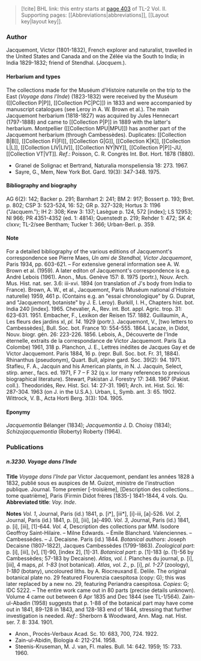 > [!cite] BHL link: this entry starts at [page 403](https://www.biodiversitylibrary.org/item/103253#page/429/mode/1up) of TL-2 Vol. II.
> Supporting pages: [[Abbreviations|abbreviations]], [[Layout key|layout key]].

### Author

Jacquemont, Victor (1801-1832), French explorer and naturalist, travelled in the United States and Canada and on the Zélée via the South to India; in India 1829-1832; friend of Stendhal. (*Jacquem.*).

#### Herbarium and types

The collections made for the Muséum d'Histoire naturelle on the trip to the East (*Voyage dans l'Inde*) (1823-1832) were received by the Muséum ([[Collection P|P]], [[Collection PC|PC]]) in 1833 and were accompanied by manuscript catalogues (see Leroy in A. W. Brown et al.). The main Jacquemont herbarium (1818-1827) was acquired by Jules Hennecart (1797-1888) and came to [[Collection P|P]] in 1889 with the latter's herbarium. Montpellier ([[Collection MPU|MPU]]) has another part of the Jacquemont herbarium (through Cambessèdes). Duplicates: [[Collection B|B]], [[Collection FI|FI]], [[Collection G|G]], [[Collection K|K]], [[Collection L|L]], [[Collection LIV|LIV]], [[Collection NY|NY]], [[Collection P|P]]-JU, [[Collection VT|VT]].
*Ref*.: Poisson, C. R. Congrès Int. Bot. Hort. 1878 (1880).
- Granel de Solignac et Bertrand, Naturalia monspeliensia 18: 273. 1967.
- Sayre, G., Mem, New York Bot. Gard. 19(3): 347-348. 1975.

#### Bibliography and biography

AG 6(2): 142; Backer p. 291; Barnhart 2: 241; BM 2: 917; Bossert p. 193; Bret. p. 802; CSP 3: 523-524, 16: 52; GR p. 327-328; Hortus 3: 1196 ("Jacquem."); IH 2: 308; Kew 3: 137; Lasègue p. 124, 572 \[index\]; LS 12953; NI 966; PR 4351-4352 (ed. 1: 4814); Quenstedt p. 219; Rehder 1: 472; SK 4: clxxv; TL-2/see Bentham; Tucker 1: 366; Urban-Berl. p. 359.

#### Note

For a detailed bibliography of the various editions of Jacquemont's correspondence see Pierre Maes, *Un ami de Stendhal, Victor Jacquemont*, Paris 1934, pp. 603-621. – For extensive general information see A. W. Brown et al. (1959). A later editon of Jacquemont's correspondence is e.g. André Lebois (1961).
Anon., Mus. Genève 157: 8. 1975 (portr.), Nouv. Arch. Mus. Hist. nat. ser. 3.6: iii-xvi. 1894 (on translation of J's body from India to France).
Brown, A. W., et al., Jacquemont, Paris (Muséum national d'Histoire naturelle) 1959, 461 p. (Contains e.g. an "essai chronologique" by G. Duprat, and "Jacquemont, botaniste" by J. E. Leroy).
Burkill, I. H., Chapters hist. bot. India 240 \[index\]. 1965.
Chevalier, A., Rev. int. Bot. appl. Agric. trop. 31: 623-631. 1951.
Embacher, F., Lexikon der Reisen 157. 1882.
Guillaumin, A., Les fleurs des jardins xl, *pl. 14.* 1929 (portr.).
Jacquemont, V., \[two letters to Cambessèdes\], Bull. Soc. bot. France 10: 554-555. 1864. Lacaze, in Didot, Nouv. biogr. gén. 26: 223-226. 1856.
Lebois, A., Découverte de l'Inde éternelle, extraits de la correspondance de Victor Jacquemont. Paris (La Colombe) 1961, 318 p.
Planchon, J. E., Lettres inédites de Jacques Gay et de Victor Jacquemont. Paris 1884, 16 p. (repr. Bull. Soc. bot. Fr. 31, 1884).
Rhinanthus (pseudonym), Quart. Bull, alpine gard. Soc. 39(2): 94. 1971.
Stafleu, F. A., Jacquin and his American plants, *in* N. J. Jacquin, Select, stirp. amer., facs. ed. 1971, F 7 – F 32 (q.v. lor many references to previous biographical literature). Stewart, Pakistan J. Forestry 17: 348. 1967 (Pakist. coll.).
Theodoridès, Rev. Hist. Sci. 14: 27-31. 1961; Arch. int. Hist. Sci. 16: 287-304. 1963 (on J. in the U.S.A.).
Urban, L, Symb. ant. 3: 65. 1902.
Wittrock, V. B., Acta Horti Berg. 3(3): 104. 1905.

#### Eponymy

*Jacquemontia* Bélanger (1834); *Jacquemontia* J. D. Choisy (1834); *Schizojacquemontia* (Roberty) Roberty (1964).

### Publications

##### n.3230. Voyage dans l'Inde

**Title**
*Voyage dans l'Inde* par Victor Jacquemont, pendant les années 1828 à 1832, publié sous es auspices de M. Guizot, ministre de l'instruction publique. Journal. Tome premier \[-troisième\], \[Description des collections... tome quatrième\], Paris (Firmin Didot frères \[1835-\] 1841-1844, 4 vols. Qu.
**Abbreviated title**: *Voy. Inde*.

**Notes**
*Vol. 1*, Journal, Paris (id.) 1841, p. \[i\*\], \[iii\*\], \[i\]-iii, \[a\]-526.
*Vol. 2*, Journal, Paris (id.) 1841, p. \[i\], \[iii\], \[a\]-490.
*Vol. 3*, Journal, Paris (id.) 1841, p. \[i\], \[iii\], \[1\]-644.
*Vol. 4*, Description des collections par MM. Isodore Geoffroy Saint-Hilaire. – Milne Edwards. – Émile Blanchard. Valenciennes. – Cambessèdes. – J. Decaisne. Paris (id.) 1844.
*Botanical authors*: Joseph Decaisne (1807-1822), Jacques Cambessèdes (1799-1863).
*Zoological part*: p. \[i\], \[iii\], \[v\], \[1\]-90, \[index 2\], \[1\]-31.
*Botanical part*: p. \[1\]-183 (p. (1)-56 by Cambessèdes; 57-183 by Decaisne).
*Atlas, vol. I.* Planches du journal, p. \[i\], \[iii\], 4 maps, *pl. 1-83* (not botanical).
*Atlas, vol. 2.*, p. \[i\], *pl. 1-27* (zoology), *1-180* (botany), uncoloured liths. by A. Riocreuxand E. Delile. The original botanical plate no. 29 featured Flourenzia caespitosa (copy: G); this was later replaced by a new no. 29, featuring Periandra caespitosa.
*Copies*: G; IDC 5222. – The entire work came out in 80 parts (precise details unknown). Volume 4 came out between 6 Apr 1835 and Dec 1844 (see TL-1/564). Zain-ul-Abadin (1958) suggests that p. 1-88 of the botanical part may have come out in 1841, 89-128 in 1843, and 128-183 end of 1844, stressing that further investigation is needed.
*Ref*.: Sherborn & Woodward, Ann. Mag. nat. Hist. ser. 7. 8: 334. 1901.
- Anon., Procès-Verbaux Acad. Sc. 10: 683, 700, 724. 1922.
- Zain-ul-Abidin, Biologia 4: 212-214. 1958.
- Steenis-Kruseman, M. J. van, Fl. males. Bull. 14: 642. 1959; 15: 733. 1960.


